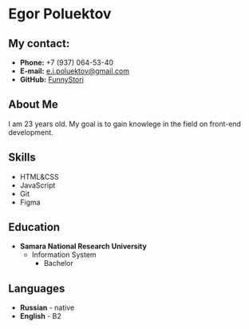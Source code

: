 # Egor Poluektov

## My contact:
* **Phone:** +7 (937) 064-53-40
* **E-mail:** [e.i.poluektov@gmail.com](e.i.poluektov@gmail.com)
* **GitHub:** [FunnyStori](https://github.com/FunnyStori)

## About Me
I am 23 years old. My goal is to gain knowlege in the field on front-end development.

## Skills
* HTML&CSS
* JavaScript
* Git
* Figma

## Education
* **Samara National Research University**
    * Information System
        * Bachelor

## Languages
* **Russian** - native
* **English** - B2